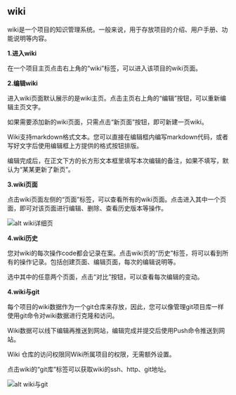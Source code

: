 ## wiki


wiki是一个项目的知识管理系统。一般来说，用于存放项目的介绍、用户手册、功能说明等内容。

**1.进入wiki**

在一个项目主页点击右上角的“wiki”标签，可以进入该项目的wiki页面。


**2.编辑wiki**

进入wiki页面默认展示的是wiki主页。点击主页右上角的“编辑”按钮，可以重新编辑主页文字。

如果需要添加新的wiki页面，只需点击“新页面”按钮，即可新建一页wiki。 

Wiki支持markdown格式文本。您可以直接在编辑框内编写markdown代码，或者写好文字后使用编辑框上方提供的格式按钮排版。

编辑完成后，在正文下方的长方形文本框里填写本次编辑的备注，如果不填写，默认为“某某更新了新页”。

**3.wiki页面**

点击wiki页面左侧的“页面”标签，可以查看所有的wiki页面。点击进入其中一个页面，即可对该页面进行编辑、删除、查看历史版本等操作。


![alt wiki详细页](/CSDN_Code/code_support/blob/master/images/FAQ_2_5_1.jpg "wiki详细页")

**4.wiki历史**

您对wiki的每次操作code都会记录在案。点击wiki页的“历史”标签，将可以看到所有的操作记录。包括创建页面、编辑页面，每次的编辑说明等。
 
选中其中的任意两个页面，点击“对比”按钮，可以查看每次编辑的变动。


**4.wiki与git**

每个项目的wiki数据作为一个git仓库来存放，因此，您可以像管理git项目库一样使用git命令对wiki数据进行克隆和访问。

Wiki数据可以线下编辑再推送到网站，编辑完成并提交后使用Push命令推送到网站。

Wiki 仓库的访问权限同Wiki所属项目的权限，无需额外设置。

点击wiki的“git库”标签可以获取wiki的ssh、http、git地址。

![alt wiki与git](/CSDN_Code/code_support/blob/master/images/FAQ_2_5_2.jpg "wiki与git")